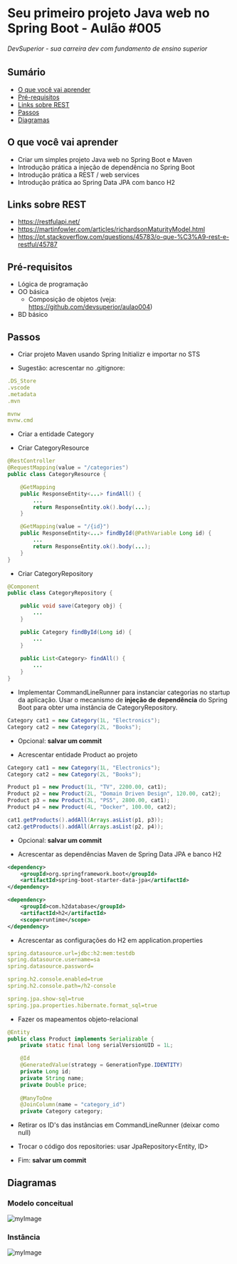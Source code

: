 # Seu primeiro projeto Java web no Spring Boot - Aulão #005
###### DevSuperior - sua carreira dev com fundamento de ensino superior

## Sumário
- [O que você vai aprender](#O-que-você-vai-aprender)
- [Pré-requisitos](#Pré-requisitos)
- [Links sobre REST](#Links-sobre-REST)
- [Passos](#Passos)
- [Diagramas](#Diagramas)

## O que você vai aprender
- Criar um simples projeto Java web no Spring Boot e Maven
- Introdução prática a injeção de dependência no Spring Boot
- Introdução prática a REST / web services
- Introdução prática ao Spring Data JPA com banco H2

## Links sobre REST
- https://restfulapi.net/
- https://martinfowler.com/articles/richardsonMaturityModel.html
- https://pt.stackoverflow.com/questions/45783/o-que-%C3%A9-rest-e-restful/45787

## Pré-requisitos

- Lógica de programação
- OO básica
  - Composição de objetos (veja: https://github.com/devsuperior/aulao004)
- BD básico

## Passos

- Criar projeto Maven usando Spring Initializr e importar no STS

- Sugestão: acrescentar no .gitignore:

```yml
.DS_Store
.vscode
.metadata
.mvn

mvnw
mvnw.cmd
```

- Criar a entidade Category

- Criar CategoryResource

```java
@RestController
@RequestMapping(value = "/categories")
public class CategoryResource {

	@GetMapping
	public ResponseEntity<...> findAll() {
		...
		return ResponseEntity.ok().body(...);
	}

	@GetMapping(value = "/{id}")
	public ResponseEntity<...> findById(@PathVariable Long id) {
		...
		return ResponseEntity.ok().body(...);
	}
}
```

- Criar CategoryRepository

```java
@Component
public class CategoryRepository {

	public void save(Category obj) {
		...
	}

	public Category findById(Long id) {
		...
	}
	
	public List<Category> findAll() {
		...
	}
}
```

- Implementar CommandLineRunner para instanciar categorias no startup da aplicação. Usar o mecanismo de **injeção de dependência** do Spring Boot para obter uma instância de CategoryRepository.

```java
Category cat1 = new Category(1L, "Electronics");
Category cat2 = new Category(2L, "Books");
```

- Opcional: **salvar um commit**

- Acrescentar entidade Product ao projeto

```java
Category cat1 = new Category(1L, "Electronics");
Category cat2 = new Category(2L, "Books");

Product p1 = new Product(1L, "TV", 2200.00, cat1);
Product p2 = new Product(2L, "Domain Driven Design", 120.00, cat2);
Product p3 = new Product(3L, "PS5", 2800.00, cat1);
Product p4 = new Product(4L, "Docker", 100.00, cat2);

cat1.getProducts().addAll(Arrays.asList(p1, p3));
cat2.getProducts().addAll(Arrays.asList(p2, p4));
```

- Opcional: **salvar um commit**

- Acrescentar as dependências Maven de Spring Data JPA e banco H2

```xml
<dependency>
	<groupId>org.springframework.boot</groupId>
	<artifactId>spring-boot-starter-data-jpa</artifactId>
</dependency>

<dependency>
	<groupId>com.h2database</groupId>
	<artifactId>h2</artifactId>
	<scope>runtime</scope>
</dependency>
```

- Acrescentar as configurações do H2 em application.properties

```yml
spring.datasource.url=jdbc:h2:mem:testdb
spring.datasource.username=sa
spring.datasource.password=

spring.h2.console.enabled=true
spring.h2.console.path=/h2-console

spring.jpa.show-sql=true
spring.jpa.properties.hibernate.format_sql=true
```

- Fazer os mapeamentos objeto-relacional

```java
@Entity
public class Product implements Serializable {
	private static final long serialVersionUID = 1L;

	@Id
	@GeneratedValue(strategy = GenerationType.IDENTITY)
	private Long id;
	private String name;
	private Double price;
	
	@ManyToOne
	@JoinColumn(name = "category_id")
	private Category category;
```

- Retirar os ID's das instâncias em CommandLineRunner (deixar como null)

- Trocar o código dos repositories: usar JpaRepository<Entity, ID>

- Fim: **salvar um commit**

## Diagramas

### Modelo conceitual

![myImage](https://github.com/devsuperior/aulao005/raw/master/domain-model.png)

### Instância

![myImage](https://github.com/devsuperior/aulao005/raw/master/domain-instance.png)
